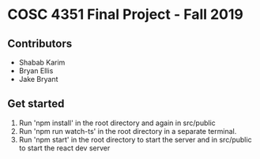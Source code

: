 # COSC 4351 Final Project - Fall 2019

## Contributors

- Shabab Karim
- Bryan Ellis
- Jake Bryant

## Get started

1. Run 'npm install' in the root directory and again in src/public
2. Run 'npm run watch-ts' in the root directory in a separate terminal.
3. Run 'npm start' in the root directory to start the server and in src/public to start the react dev server

